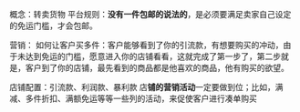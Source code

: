 概念：转卖货物
平台规则：**没有一件包邮的说法的**，是必须要满足卖家自己设定的免运门槛，才会包邮。


营销：
如何让客户买多件：客户能够看到了你的引流款，有想要购买的冲动，由于未达到免运的门槛，愿意进入你的店铺看看，这就完成了第一步了，第二步就是，客户到了你的店铺，最先看到的商品都是他喜欢的商品，他有购买的欲望。

店铺配置：引流款、利润款、暴利款
店**铺的营销活动**一定要做到位；比如，满减、多件折扣、满额免运等等一些列的活动，来促使客户进行凑单购买
